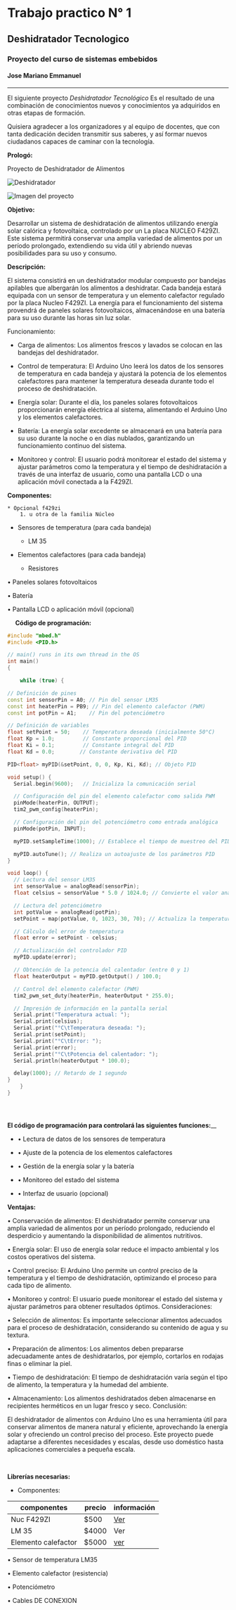 # Trabajo practico N° 1
## Deshidratador Tecnologico
### Proyecto del curso de sistemas embebidos
#### Jose Mariano Emmanuel

---

  El siguiente proyecto *Deshidratador Tecnológico* Es el resultado de una combinación de conocimientos nuevos y conocimientos ya adquiridos en otras etapas de formación. 

  Quisiera agradecer a los organizadores y al equipo de docentes, que con tanta dedicación deciden transmitir sus saberes, y así formar nuevos ciudadanos capaces de caminar con la tecnología. 

  **Prologó:**

  Proyecto de Deshidratador de Alimentos 


  ![Deshidratador](Imagen_1.jpg)  


![Imagen del proyecto](https://m.media-amazon.com/images/I/61XAvgLpF7L._AC_SL1100_.jpg)

**Objetivo:**

Desarrollar un sistema de deshidratación de alimentos utilizando energía solar calórica y fotovoltaica, controlado por un La placa NUCLEO F429ZI. Este sistema permitirá conservar una amplia variedad de alimentos por un período prolongado, extendiendo su vida útil y abriendo nuevas posibilidades para su uso y consumo.

**Descripción:**

El sistema consistirá en un deshidratador modular compuesto por bandejas apilables que albergarán los alimentos a deshidratar. Cada bandeja estará equipada con un sensor de temperatura y un elemento calefactor regulado por la placa Nucleo F429ZI. La energía para el funcionamiento del sistema provendrá de paneles solares fotovoltaicos, almacenándose en una batería para su uso durante las horas sin luz solar.

Funcionamiento:

*   Carga de alimentos: Los alimentos frescos y lavados se colocan en las bandejas del deshidratador.

*   Control de temperatura: El Arduino Uno leerá los datos de los sensores de temperatura en cada bandeja y ajustará la potencia de los elementos calefactores para mantener la temperatura deseada durante todo el proceso de deshidratación.

*   Energía solar: Durante el día, los paneles solares fotovoltaicos proporcionarán energía eléctrica al sistema, alimentando el Arduino Uno y los elementos calefactores.

*   Batería: La energía solar excedente se almacenará en una batería para su uso durante la noche o en días nublados, garantizando un funcionamiento continuo del sistema.

*   Monitoreo y control: El usuario podrá monitorear el estado del sistema y ajustar parámetros como la temperatura y el tiempo de deshidratación a través de una interfaz de usuario, como una pantalla LCD o una aplicación móvil conectada a la F429ZI.

**Componentes:**


    * Opcional f429zi
        1. u otra de la familia Núcleo


*   Sensores de temperatura (para cada bandeja)
    * LM 35

*   Elementos calefactores (para cada bandeja)
    * Resistores

•   Paneles solares fotovoltaicos

•   Batería

•   Pantalla LCD o aplicación móvil (opcional)

 
**Código de programación:**

```c++
#include "mbed.h"
#include <PID.h>

// main() runs in its own thread in the OS
int main()
{

    while (true) {

// Definición de pines
const int sensorPin = A0; // Pin del sensor LM35
const int heaterPin = PB9; // Pin del elemento calefactor (PWM)
const int potPin = A1;    // Pin del potenciómetro

// Definición de variables
float setPoint = 50;    // Temperatura deseada (inicialmente 50°C)
float Kp = 1.0;         // Constante proporcional del PID
float Ki = 0.1;         // Constante integral del PID
float Kd = 0.0;        // Constante derivativa del PID

PID<float> myPID(&setPoint, 0, 0, Kp, Ki, Kd); // Objeto PID

void setup() {
  Serial.begin(9600);   // Inicializa la comunicación serial

  // Configuración del pin del elemento calefactor como salida PWM
  pinMode(heaterPin, OUTPUT);
  tim2_pwm_config(heaterPin);

  // Configuración del pin del potenciómetro como entrada analógica
  pinMode(potPin, INPUT);

  myPID.setSampleTime(1000); // Establece el tiempo de muestreo del PID en 1 segundo

  myPID.autoTune(); // Realiza un autoajuste de los parámetros PID
}

void loop() {
  // Lectura del sensor LM35
  int sensorValue = analogRead(sensorPin);
  float celsius = sensorValue * 5.0 / 1024.0; // Convierte el valor analógico a temperatura en °C

  // Lectura del potenciómetro
  int potValue = analogRead(potPin);
  setPoint = map(potValue, 0, 1023, 30, 70); // Actualiza la temperatura deseada en base al potenciómetro

  // Cálculo del error de temperatura
  float error = setPoint - celsius;

  // Actualización del controlador PID
  myPID.update(error);

  // Obtención de la potencia del calentador (entre 0 y 1)
  float heaterOutput = myPID.getOutput() / 100.0;

  // Control del elemento calefactor (PWM)
  tim2_pwm_set_duty(heaterPin, heaterOutput * 255.0);

  // Impresión de información en la pantalla serial
  Serial.print("Temperatura actual: ");
  Serial.print(celsius);
  Serial.print("°C\tTemperatura deseada: ");
  Serial.print(setPoint);
  Serial.print("°C\tError: ");
  Serial.print(error);
  Serial.print("°C\tPotencia del calentador: ");
  Serial.println(heaterOutput * 100.0);

  delay(1000); // Retardo de 1 segundo
}
    }
}


    

```



 **El código de programación para controlará las siguientes funciones:**__


* • Lectura de datos de los sensores de temperatura

* • Ajuste de la potencia de los elementos calefactores

* • Gestión de la energía solar y la batería

* • Monitoreo del estado del sistema

* • Interfaz de usuario (opcional)

**Ventajas:**

•   Conservación de alimentos: El deshidratador permite conservar una amplia variedad de alimentos por un período prolongado, reduciendo el desperdicio y aumentando la disponibilidad de alimentos nutritivos.

•   Energía solar: El uso de energía solar reduce el impacto ambiental y los costos operativos del sistema.

•   Control preciso: El Arduino Uno permite un control preciso de la temperatura y el tiempo de deshidratación, optimizando el proceso para cada tipo de alimento.

•   Monitoreo y control: El usuario puede monitorear el estado del sistema y ajustar parámetros para obtener resultados óptimos.
Consideraciones:

•   Selección de alimentos: Es importante seleccionar alimentos adecuados para el proceso de deshidratación, considerando su contenido de agua y su textura.

•   Preparación de alimentos: Los alimentos deben prepararse adecuadamente antes de deshidratarlos, por ejemplo, cortarlos en rodajas finas o eliminar la piel.

•   Tiempo de deshidratación: El tiempo de deshidratación varía según el tipo de alimento, la temperatura y la humedad del ambiente.

•   Almacenamiento: Los alimentos deshidratados deben almacenarse en recipientes herméticos en un lugar fresco y seco.
Conclusión:

El deshidratador de alimentos con Arduino Uno es una herramienta útil para conservar alimentos de manera natural y eficiente, aprovechando la energía solar y ofreciendo un control preciso del proceso. Este proyecto puede adaptarse a diferentes necesidades y escalas, desde uso doméstico hasta aplicaciones comerciales a pequeña escala.

 

**Librerías necesarias:**
 

* Componentes:

|   componentes     |       precio      |       información     |
|       ------       |       ----        |       -------         |
|       Nuc F429ZI   |       $500|   [Ver](https://articulo.mercadolibre.com.ar/MLA-706159868-sensor-analogico-temperatura-lm35-55c-a-150c-nubbeo-_JM#is_advertising=true&position=1&search_layout=grid&type=pad&tracking_id=17405246-6044-4c63-96a2-ed818a5f2f3f&is_advertising=true&ad_domain=VQCATCORE_LST&ad_position=1&ad_click_id=N2JkODM0ZmYtMTA4MS00ZDc2LTllNTYtNjA3YjNlMDI1NzZi "Precio Mercadolibre")    | 
|     LM 35            |   $4000     |      Ver []()       |
|    Elemento calefactor  | $5000    |    [ver]()      |

•   Sensor de temperatura LM35

•   Elemento calefactor (resistencia)

•   Potenciómetro

•   Cables DE CONEXION 
